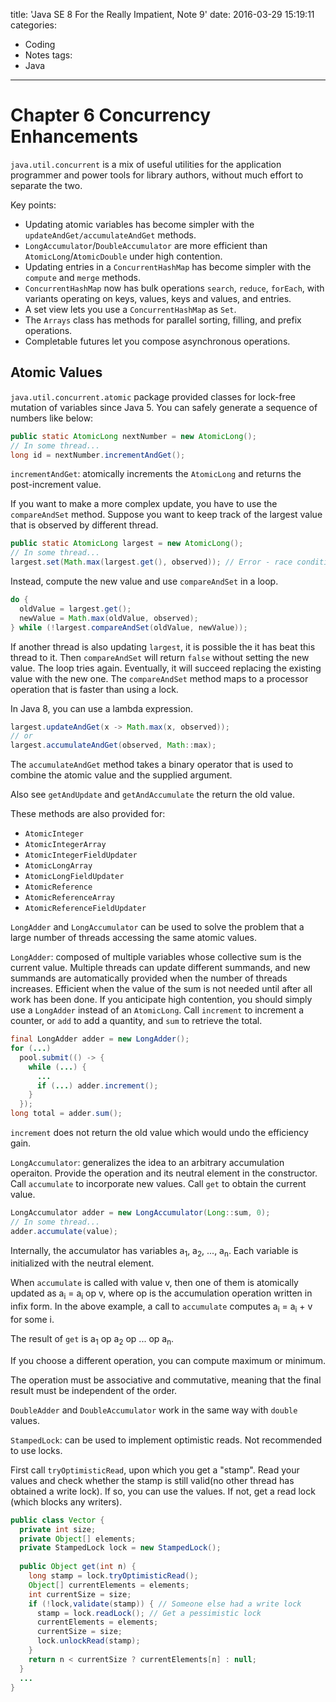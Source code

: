 title: 'Java SE 8 For the Really Impatient, Note 9'
date: 2016-03-29 15:19:11
categories:
  - Coding
  - Notes
tags:
  - Java
---

# Chapter 6 Concurrency Enhancements

`java.util.concurrent` is a mix of useful utilities for the application programmer and power tools for library authors, without much effort to separate the two. 

Key points:
* Updating atomic variables has become simpler with the `updateAndGet/accumulateAndGet` methods.
* `LongAccumulator`/`DoubleAccumulator` are more efficient than `AtomicLong`/`AtomicDouble` under high contention. 
* Updating entries in a `ConcurrentHashMap` has become simpler with the `compute` and `merge` methods. 
* `ConcurrentHashMap` now has bulk operations `search`, `reduce`, `forEach`, with variants operating on keys, values, keys and values, and entries.
* A set view lets you use a `ConcurrentHashMap` as `Set`. 
* The `Arrays` class has methods for parallel sorting, filling, and prefix operations. 
* Completable futures let you compose asynchronous operations. 

## Atomic Values

`java.util.concurrent.atomic` package provided classes for lock-free mutation of variables since Java 5. You can safely generate a sequence of numbers like below:
```Java
public static AtomicLong nextNumber = new AtomicLong();
// In some thread...
long id = nextNumber.incrementAndGet();
```

`incrementAndGet`: atomically increments the `AtomicLong` and returns the post-increment value. 

If you want to make a more complex update, you have to use the `compareAndSet` method. Suppose you want to keep track of the largest value that is observed by different thread. 
```Java
public static AtomicLong largest = new AtomicLong();
// In some thread...
largest.set(Math.max(largest.get(), observed)); // Error - race condition!
```

Instead, compute the new value and use `compareAndSet` in a loop.
```Java
do {
  oldValue = largest.get();
  newValue = Math.max(oldValue, observed);
} while (!largest.compareAndSet(oldValue, newValue));
```
If another thread is also updating `largest`, it is possible the it has beat this thread to it. Then `compareAndSet` will return `false` without setting the new value. The loop tries again. Eventually, it will succeed replacing the existing value with the new one. The `compareAndSet` method maps to a processor operation that is faster than using a lock. 

In Java 8, you can use a lambda expression. 
```Java
largest.updateAndGet(x -> Math.max(x, observed));
// or 
largest.accumulateAndGet(observed, Math::max);
```
The `accumulateAndGet` method takes a binary operator that is used to combine the atomic value and the supplied argument. 

Also see `getAndUpdate` and `getAndAccumulate` the return the old value. 

These methods are also provided for: 
* `AtomicInteger`
* `AtomicIntegerArray`
* `AtomicIntegerFieldUpdater`
* `AtomicLongArray`
* `AtomicLongFieldUpdater`
* `AtomicReference`
* `AtomicReferenceArray`
* `AtomicReferenceFieldUpdater`

`LongAdder` and `LongAccumulator` can be used to solve the problem that a large number of threads accessing the same atomic values. 

`LongAdder`: composed of multiple variables whose collective sum is the current value. Multiple threads can update different summands, and new summands are automatically provided when the number of threads increases. Efficient when the value of the sum is not needed until after all work has been done. If you anticipate high contention, you should simply use a `LongAdder` instead of an `AtomicLong`. Call `increment` to increment a counter, or `add` to add a quantity, and `sum` to retrieve the total. 

```Java
final LongAdder adder = new LongAdder();
for (...) 
  pool.submit(() -> {
    while (...) {
      ...
      if (...) adder.increment();
    }
  });
long total = adder.sum();
```

`increment` does not return the old value which would undo the efficiency gain. 

`LongAccumulator`: generalizes the idea to an arbitrary accumulation operaiton. Provide the operation and its neutral element in the constructor. Call `accumulate` to incorporate new values. Call `get` to obtain the current value. 
```Java
LongAccumulator adder = new LongAccumulator(Long::sum, 0);
// In some thread...
adder.accumulate(value);
```

Internally, the accumulator has variables a<sub>1</sub>, a<sub>2</sub>, ..., a<sub>n</sub>. Each variable is initialized with the neutral element. 

When `accumulate` is called with value v, then one of them is atomically updated as a<sub>i</sub> = a<sub>i</sub> op v, where op is the accumulation operation written in infix form. In the above example, a call to `accumulate` computes a<sub>i</sub> = a<sub>i</sub> + v for some i. 

The result of `get` is a<sub>1</sub> op a<sub>2</sub> op ... op a<sub>n</sub>. 

If you choose a different operation, you can compute maximum or minimum. 

The operation must be associative and commutative, meaning that the final result must be independent of the order. 

`DoubleAdder` and `DoubleAccumulator` work in the same way with `double` values. 

`StampedLock`: can be used to implement optimistic reads. Not recommended to use locks.

First call `tryOptimisticRead`, upon which you get a "stamp". Read your values and check whether the stamp is still valid(no other thread has obtained a write lock). If so, you can use the values. If not, get a read lock (which blocks any writers).
```Java
public class Vector {
  private int size;
  private Object[] elements;
  private StampedLock lock = new StampedLock();
  
  public Object get(int n) {
    long stamp = lock.tryOptimisticRead();
    Object[] currentElements = elements;
    int currentSize = size;
    if (!lock,validate(stamp)) { // Someone else had a write lock
      stamp = lock.readLock(); // Get a pessimistic lock
      currentElements = elements;
      currentSize = size;
      lock.unlockRead(stamp);
    }
    return n < currentSize ? currentElements[n] : null;
  }
  ...
}
```
